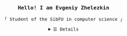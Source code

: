 <h3 align="center"><samp>Hello! I am Evgeniy Zhelezkin</samp></h3>
<p align="center">
  <samp>
    「 Student of the SibFU in computer science 」<br>
  </samp>
</p>
<details align="center">
   <summary> <samp>&#9776; Details</samp></summary>
   <p align="center">
     <br>
      <a href="https://github.com/Xorsiphus?tab=repositories" target="_blank"><img alt="Code" src="https://img.shields.io/badge/-code-000000?style=flat&logo=Plex"></a>
      <a href="https://github.com/Xorsiphus?tab=repositories&language=python" target="_blank"><img alt="Python" src="https://img.shields.io/badge/-Python-3572A5?style=flat&logo=Python&logoColor=white"></a>
      <a href="https://github.com/Xorsiphus?tab=repositories&language=CSharp" target="_blank"><img alt="C#" src="https://img.shields.io/badge/-CSharp-3572A5?style=flat&logo=CSharp&logoColor=white"></a>
      <a href="https://github.com/Xorsiphus?tab=repositories&language=javascript" target="_blank"><img alt="Javascript" src="https://img.shields.io/badge/-Javascript-f1e05a?style=flat&logo=Javascript&logoColor=black"></a>
      <a href="https://github.com/Xorsiphus?tab=repositories&language=java" target="_blank"><img alt="Java" src="https://img.shields.io/badge/-Java-b07219?style=flat&logo=Java&logoColor=white"></a>
  <br>
  <img src="https://github-readme-stats.vercel.app/api?username=Xorsiphus&theme=dark&show_icons=true&hide_border=false&title_color=00c647&icon_color=FFF&text_color=CCC&border_color=EEE&hide=contribs"></img><br>
  ![](https://komarev.com/ghpvc/?username=Xorsiphus&color=green)
</p>
</details>
<br>
